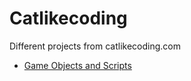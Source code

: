 # Catlikecoding
Different projects from catlikecoding.com
* [Game Objects and Scripts](https://catlikecoding.com/unity/tutorials/basics/game-objects-and-scripts/)
